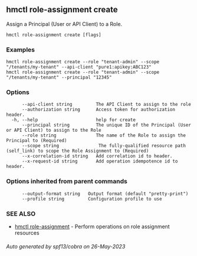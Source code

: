 ## hmctl role-assignment create

Assign a Principal (User or API Client) to a Role.

```
hmctl role-assignment create [flags]
```

### Examples

```
hmctl role-assignment create --role "tenant-admin" --scope "/tenants/my-tenant" --api-client "pure1:apikey:ABC123"
hmctl role-assignment create --role "tenant-admin" --scope "/tenants/my-tenant" --principal "12345"
```

### Options

```
      --api-client string         The API Client to assign to the role
      --authorization string      Access token for authorization header.
  -h, --help                      help for create
      --principal string          The unique ID of the Principal (User or API Client) to assign to the Role
      --role string               The name of the Role to assign the Principal to (Required)
      --scope string               The fully-qualified resource path (self_link) to scope the Role Assignment to (Required)
      --x-correlation-id string   Add correlation id to header.
      --x-request-id string       Add operation idempotence id to header.
```

### Options inherited from parent commands

```
      --output-format string   Output format (default "pretty-print")
      --profile string         Configuration profile to use
```

### SEE ALSO

* [hmctl role-assignment](hmctl_role-assignment.md)	 - Perform operations on role assignment resources

###### Auto generated by spf13/cobra on 26-May-2023
